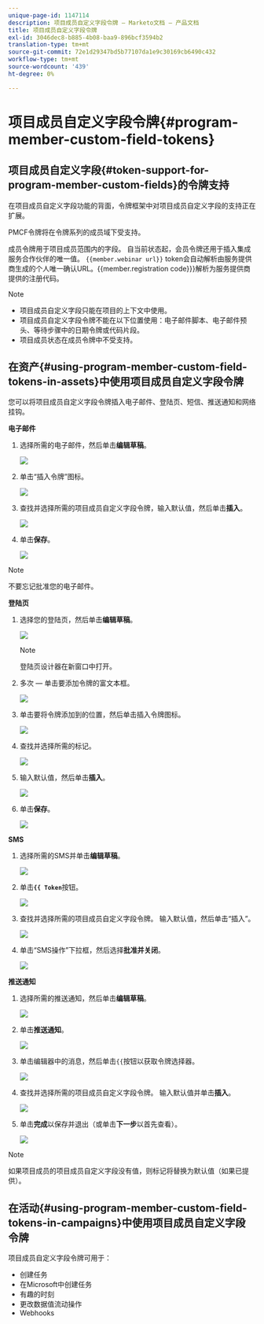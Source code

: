 ```yaml
---
unique-page-id: 1147114
description: 项目成员自定义字段令牌 — Marketo文档 — 产品文档
title: 项目成员自定义字段令牌
exl-id: 3046dec8-b885-4b08-baa9-896bcf3594b2
translation-type: tm+mt
source-git-commit: 72e1d29347bd5b77107da1e9c30169cb6490c432
workflow-type: tm+mt
source-wordcount: '439'
ht-degree: 0%

---
```


# 项目成员自定义字段令牌{#program-member-custom-field-tokens}

## 项目成员自定义字段{#token-support-for-program-member-custom-fields}的令牌支持

在项目成员自定义字段功能的背面，令牌框架中对项目成员自定义字段的支持正在扩展。

PMCF令牌将在令牌系列的成员域下受支持。

成员令牌用于项目成员范围内的字段。 自当前状态起，会员令牌还用于插入集成服务合作伙伴的唯一值。 `{{member.webinar url}}` token会自动解析由服务提供商生成的个人唯一确认URL。{{member.registration code}}}解析为服务提供商提供的注册代码。

>[!NOTE]
>
>* 项目成员自定义字段只能在项目的上下文中使用。
>* 项目成员自定义字段令牌不能在以下位置使用：电子邮件脚本、电子邮件预头、等待步骤中的日期令牌或代码片段。
>* 项目成员状态在成员令牌中不受支持。


## 在资产{#using-program-member-custom-field-tokens-in-assets}中使用项目成员自定义字段令牌

您可以将项目成员自定义字段令牌插入电子邮件、登陆页、短信、推送通知和网络挂钩。

**电子邮件**

1. 选择所需的电子邮件，然后单击&#x200B;**编辑草稿**。

   ![](assets/program-member-custom-field-tokens-1.png)

1. 单击“插入令牌”图标。

   ![](assets/program-member-custom-field-tokens-2.png)

1. 查找并选择所需的项目成员自定义字段令牌，输入默认值，然后单击&#x200B;**插入**。

   ![](assets/program-member-custom-field-tokens-3.png)

1. 单击&#x200B;**保存**。

   ![](assets/program-member-custom-field-tokens-4.png)

>[!NOTE]
>
>不要忘记批准您的电子邮件。

**登陆页**

1. 选择您的登陆页，然后单击&#x200B;**编辑草稿**。

   ![](assets/program-member-custom-field-tokens-5.png)

   >[!NOTE]
   >
   >登陆页设计器在新窗口中打开。

1. 多次 — 单击要添加令牌的富文本框。

   ![](assets/program-member-custom-field-tokens-6.png)

1. 单击要将令牌添加到的位置，然后单击插入令牌图标。

   ![](assets/program-member-custom-field-tokens-7.png)

1. 查找并选择所需的标记。

   ![](assets/program-member-custom-field-tokens-8.png)

1. 输入默认值，然后单击&#x200B;**插入**。

   ![](assets/program-member-custom-field-tokens-9.png)

1. 单击&#x200B;**保存**。

   ![](assets/program-member-custom-field-tokens-10.png)

**SMS**

1. 选择所需的SMS并单击&#x200B;**编辑草稿**。

   ![](assets/program-member-custom-field-tokens-11.png)

1. 单击&#x200B;**`{{ Token`**&#x200B;按钮。

   ![](assets/program-member-custom-field-tokens-12.png)

1. 查找并选择所需的项目成员自定义字段令牌。 输入默认值，然后单击“插入”。

   ![](assets/program-member-custom-field-tokens-13.png)

1. 单击“SMS操作”下拉框，然后选择&#x200B;**批准并关闭**。

   ![](assets/program-member-custom-field-tokens-14.png)

**推送通知**

1. 选择所需的推送通知，然后单击&#x200B;**编辑草稿**。

   ![](assets/program-member-custom-field-tokens-15.png)

1. 单击&#x200B;**推送通知**。

   ![](assets/program-member-custom-field-tokens-16.png)

1. 单击编辑器中的消息，然后单击`{{`按钮以获取令牌选择器。

   ![](assets/program-member-custom-field-tokens-17.png)

1. 查找并选择所需的项目成员自定义字段令牌。 输入默认值并单击&#x200B;**插入**。

   ![](assets/program-member-custom-field-tokens-18.png)

1. 单击&#x200B;**完成**&#x200B;以保存并退出（或单击&#x200B;**下一步**&#x200B;以首先查看）。

   ![](assets/program-member-custom-field-tokens-19.png)

>[!NOTE]
>
>如果项目成员的项目成员自定义字段没有值，则标记将替换为默认值（如果已提供）。

## 在活动{#using-program-member-custom-field-tokens-in-campaigns}中使用项目成员自定义字段令牌

项目成员自定义字段令牌可用于：

* 创建任务
* 在Microsoft中创建任务
* 有趣的时刻
* 更改数据值流动操作
* Webhooks
